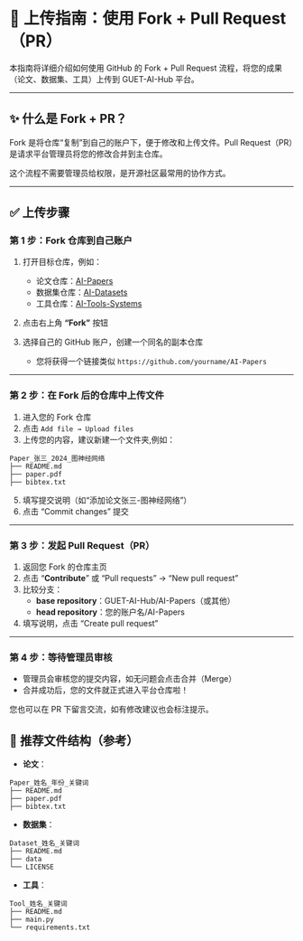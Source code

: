 # 📘 上传指南：使用 Fork + Pull Request（PR）

本指南将详细介绍如何使用 GitHub 的 Fork + Pull Request 流程，将您的成果（论文、数据集、工具）上传到 GUET-AI-Hub 平台。

---

## ✨ 什么是 Fork + PR？

Fork 是将仓库“复制”到自己的账户下，便于修改和上传文件。Pull Request（PR）是请求平台管理员将您的修改合并到主仓库。

这个流程不需要管理员给权限，是开源社区最常用的协作方式。

---

## ✅ 上传步骤

### 第 1 步：Fork 仓库到自己账户

1. 打开目标仓库，例如：
   - 论文仓库：[AI-Papers](https://github.com/GUET-AI-Hub/AI-Papers)
   - 数据集仓库：[AI-Datasets](https://github.com/GUET-AI-Hub/AI-Datasets)
   - 工具仓库：[AI-Tools-Systems](https://github.com/GUET-AI-Hub/AI-Tools-Systems)

2. 点击右上角 **“Fork”** 按钮  
3. 选择自己的 GitHub 账户，创建一个同名的副本仓库  
   - 您将获得一个链接类似 `https://github.com/yourname/AI-Papers`

---

### 第 2 步：在 Fork 后的仓库中上传文件

1. 进入您的 Fork 仓库  
2. 点击 `Add file → Upload files`  
3. 上传您的内容，建议新建一个文件夹,例如：
```
Paper_张三_2024_图神经网络
├── README.md
├── paper.pdf
├── bibtex.txt
```

5. 填写提交说明（如“添加论文张三-图神经网络”）  
6. 点击 “Commit changes” 提交

---

### 第 3 步：发起 Pull Request（PR）

1. 返回您 Fork 的仓库主页  
2. 点击 “**Contribute**” 或 “Pull requests” → “New pull request”  
3. 比较分支：
   - **base repository**：GUET-AI-Hub/AI-Papers（或其他）
   - **head repository**：您的账户名/AI-Papers
4. 填写说明，点击 “Create pull request”

---

### 第 4 步：等待管理员审核

- 管理员会审核您的提交内容，如无问题会点击合并（Merge）
- 合并成功后，您的文件就正式进入平台仓库啦！

您也可以在 PR 下留言交流，如有修改建议也会标注提示。


## 📂 推荐文件结构（参考）

- **论文**：

```
Paper_姓名_年份_关键词
├── README.md
├── paper.pdf
├── bibtex.txt
```


- **数据集**：

```
Dataset_姓名_关键词
├── README.md
├── data
└── LICENSE
```
- **工具**：

```
Tool_姓名_关键词
├── README.md
├── main.py
└── requirements.txt
```






